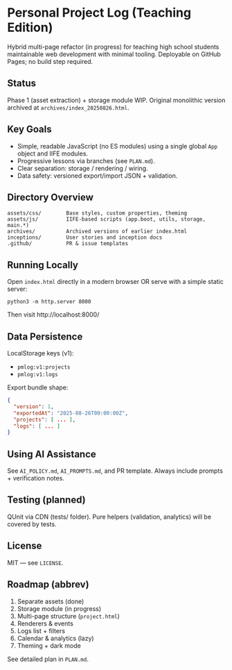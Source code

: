 # Personal Project Log (Teaching Edition)

Hybrid multi-page refactor (in progress) for teaching high school students maintainable web development with minimal tooling. Deployable on GitHub Pages; no build step required.

## Status
Phase 1 (asset extraction) + storage module WIP. Original monolithic version archived at `archives/index_20250826.html`.

## Key Goals
- Simple, readable JavaScript (no ES modules) using a single global `App` object and IIFE modules.
- Progressive lessons via branches (see `PLAN.md`).
- Clear separation: storage / rendering / wiring.
- Data safety: versioned export/import JSON + validation.

## Directory Overview
```
assets/css/        Base styles, custom properties, theming
assets/js/         IIFE-based scripts (app.boot, utils, storage, main.*)
archives/          Archived versions of earlier index.html
inceptions/        User stories and inception docs
.github/           PR & issue templates
```

## Running Locally
Open `index.html` directly in a modern browser OR serve with a simple static server:
```
python3 -m http.server 8000
```
Then visit http://localhost:8000/

## Data Persistence
LocalStorage keys (v1):
- `pmlog:v1:projects`
- `pmlog:v1:logs`

Export bundle shape:
```json
{
  "version": 1,
  "exportedAt": "2025-08-26T00:00:00Z",
  "projects": [ ... ],
  "logs": [ ... ]
}
```

## Using AI Assistance
See `AI_POLICY.md`, `AI_PROMPTS.md`, and PR template. Always include prompts + verification notes.

## Testing (planned)
QUnit via CDN (tests/ folder). Pure helpers (validation, analytics) will be covered by tests.

## License
MIT — see `LICENSE`.

## Roadmap (abbrev)
1. Separate assets (done)
2. Storage module (in progress)
3. Multi-page structure (`project.html`)
4. Renderers & events
5. Logs list + filters
6. Calendar & analytics (lazy)
7. Theming + dark mode

See detailed plan in `PLAN.md`.
